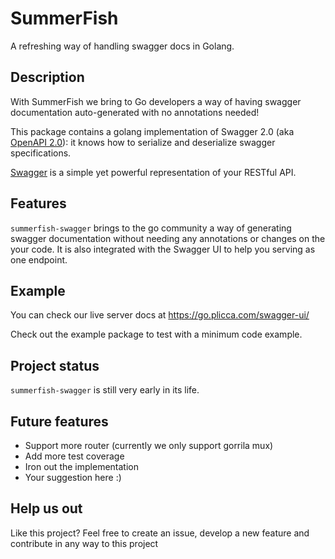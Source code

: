 # SummerFish
A refreshing way of handling swagger docs in Golang.

##  Description
With SummerFish we bring to Go developers a way of having swagger documentation auto-generated with no annotations needed!

This package contains a golang implementation of Swagger 2.0 (aka [OpenAPI 2.0](https://github.com/OAI/OpenAPI-Specification/blob/master/versions/2.0.md)):
it knows how to serialize and deserialize swagger specifications.

[Swagger](https://swagger.io/) is a simple yet powerful representation of your RESTful API.<br>

##  Features
`summerfish-swagger` brings to the go community a way of generating swagger documentation without needing any annotations or changes on the your code. It is also integrated with the Swagger UI to help you serving as one endpoint.

##  Example
You can check our live server docs at https://go.plicca.com/swagger-ui/

Check out the example package to test with a minimum code example.

##  Project status
`summerfish-swagger` is still very early in its life.

##  Future features
- Support more router (currently we only support gorrila mux)
- Add more test coverage
- Iron out the implementation
- Your suggestion here :)

##  Help us out
Like this project? Feel free to create an issue, develop a new feature and contribute in any way to this project
